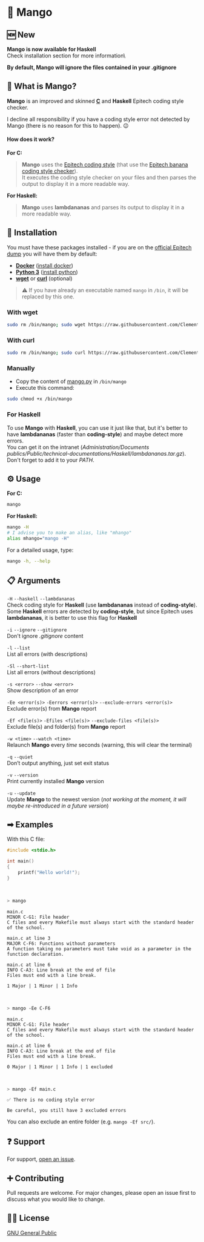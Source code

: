 # 🥭 Mango

## 🆕 New
**Mango is now available for Haskell**\
Check installation section for more information\

**By default, Mango will ignore the files contained in your .gitignore**

## 🤔 What is Mango?

**Mango** is an improved and skinned [**C**](https://github.com/Epitech/coding-style-checker) and **Haskell** Epitech coding style checker.

I decline all responsibility if you have a coding style error not detected by Mango (there is no reason for this to happen). 😉

#### How does it work?

**For C:**
> **Mango** uses the [Epitech coding style](https://github.com/Epitech/coding-style-checker) (that use the [Epitech banana coding style checker](https://github.com/Epitech/banana-coding-style-checker)).\
It executes the coding style checker on your files and then parses the output to display it in a more readable way.

**For Haskell:**
> **Mango** uses **lambdananas** and parses its output to display it in a more readable way.

## 🔧 Installation

You must have these packages installed - if you are on the [official Epitech dump](https://github.com/Epitech/dump) you will have them by default:
 - [**Docker**](https://www.docker.com) ([install docker](https://docs.docker.com/engine/install))
 - [**Python 3**](https://www.python.org) ([install python](https://www.python.org/downloads))
 - [**wget**](https://www.gnu.org/software/wget) or [**curl**](https://curl.se/) (optional)

> ⚠ If you have already an executable named `mango` in `/bin`, it will be replaced by this one.

### With wget
```bash
sudo rm /bin/mango; sudo wget https://raw.githubusercontent.com/Clement-Z4RM/Mango/main/mango.py -O /bin/mango && sudo chmod +x /bin/mango
```
### With curl
```bash
sudo rm /bin/mango; sudo curl https://raw.githubusercontent.com/Clement-Z4RM/Mango/main/mango.py -o /bin/mango && sudo chmod +x /bin/mango
```
### Manually
 - Copy the content of [mango.py](https://raw.githubusercontent.com/Clement-Z4RM/Mango/main/mango.py) in `/bin/mango`
 - Execute this command:
```bash
sudo chmod +x /bin/mango
```
### For Haskell
To use **Mango** with **Haskell**, you can use it just like that, but it's better to have **lambdananas** (faster than **coding-style**) and maybe detect more errors.\
You can get it on the intranet (*Administration/Documents publics/Public/technical-documentations/Haskell/lambdananas.tar.gz*).\
Don't forget to add it to your *PATH*.

## ⚙ Usage

**For C:**
```bash
mango
```

**For Haskell:**
```bash
mango -H
# I advise you to make an alias, like "mhango"
alias mhango="mango -H"
```

For a detailed usage, type:
```bash
mango -h, --help
```

## 📋 Arguments

`-H` `--haskell` `--lambdananas`\
Check coding style for **Haskell** (use **lambdananas** instead of **coding-style**). Some **Haskell** errors are detected by **coding-style**, but since Epitech uses **lambdananas**, it is better to use this flag for **Haskell**

`-i` `--ignore` `--gitignore`\
Don't ignore *.gitignore* content

`-l` `--list`\
List all errors (with descriptions)

`-Sl` `--short-list`\
List all errors (without descriptions)

`-s <error>` `--show <error>`\
Show description of an error

`-Ee <error(s)>` `-Eerrors <error(s)>` `--exclude-errors <error(s)>`\
Exclude error(s) from **Mango** report

`-Ef <file(s)>` `-Efiles <file(s)>` `--exclude-files <file(s)>`\
Exclude file(s) and folder(s) from **Mango** report

`-w <time>` `--watch <time>`\
Relaunch **Mango** every *time* seconds (warning, this will clear the terminal)

`-q` `--quiet`\
Don’t output anything, just set exit status

`-v` `--version`\
Print currently installed **Mango** version

`-u` `--update`\
Update **Mango** to the newest version (*not working at the moment, it will maybe re-introduced in a future version*)

## ➡ Examples

With this C file:
```c
#include <stdio.h>

int main()
{
    printf("Hello world!");
}
```

<br/>

```bash
> mango
```
```
main.c
MINOR C-G1: File header
C files and every Makefile must always start with the standard header of the school.

main.c at line 3
MAJOR C-F6: Functions without parameters
A function taking no parameters must take void as a parameter in the function declaration.

main.c at line 6
INFO C-A3: Line break at the end of file
Files must end with a line break.

1 Major | 1 Minor | 1 Info
```

<br/>

```bash
> mango -Ee C-F6
```
```
main.c
MINOR C-G1: File header
C files and every Makefile must always start with the standard header of the school.

main.c at line 6
INFO C-A3: Line break at the end of file
Files must end with a line break.

0 Major | 1 Minor | 1 Info | 1 excluded
```

<br/>

```bash
> mango -Ef main.c
```
```
✅ There is no coding style error

Be careful, you still have 3 excluded errors
```
You can also exclude an entire folder (e.g. `mango -Ef src/`).

## ❓ Support

For support, [open an issue](https://github.com/Clement-Z4RM/Mango/issues/new).

## ➕ Contributing

Pull requests are welcome. For major changes, please open an issue first to discuss what you would like to change.

## 👨‍⚖️ License

[GNU General Public](https://choosealicense.com/licenses/gpl-3.0)
